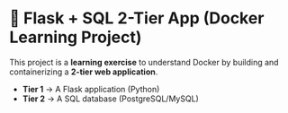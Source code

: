 # 🐳 Flask + SQL 2-Tier App (Docker Learning Project)

This project is a **learning exercise** to understand Docker by building and containerizing a **2-tier web application**.  

- **Tier 1** → A Flask application (Python)  
- **Tier 2** → A SQL database (PostgreSQL/MySQL)  

